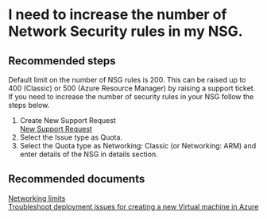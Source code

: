 <properties
	pageTitle="I need to increase the number of Network Security rules in my NSG"
	description="How to increase the number of Network Security rules in NSG"
	service="Virtual Network"
	resource="Network security group"
	authors="radwiv"
	displayOrder="2"
	selfHelpType="resource"
	supportTopicIds=""
	resourceTags=""
	productPesIds=""
	cloudEnvironments="public"
/>

# I need to increase the number of Network Security rules in my NSG.

## **Recommended steps**
Default limit on the number of NSG rules is 200. This can be raised up to 400 (Classic) or 500 (Azure Resource Manager) by raising a support ticket. If you need to increase the number of security rules in your NSG follow the steps below.<br>

1. Create New Support Request<br>
[New Support Request](data-blade:Microsoft_Azure_Support.NewSupportRequestBlade)
2. Select the Issue type as Quota.<br>
3. Select the Quota type as Networking: Classic (or Networking: ARM) and enter details of the NSG in details section.<br>

## **Recommended documents**

[Networking limits](https://azure.microsoft.com/en-us/documentation/articles/azure-subscription-service-limits/#networking-limits)<br>
[Troubleshoot deployment issues for creating a new Virtual machine in Azure](https://azure.microsoft.com/documentation/articles/virtual-machines-allocation-failure/#error-string-lookup)